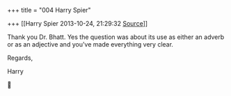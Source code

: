 +++
title = "004 Harry Spier"

+++
[[Harry Spier	2013-10-24, 21:29:32 [Source](https://groups.google.com/g/samskrita/c/8N3s7K-ow44)]]



Thank you Dr. Bhatt. Yes the question was about its use as either an adverb or as an adjective and you've made everything very clear.  

  

Regards,

Harry



